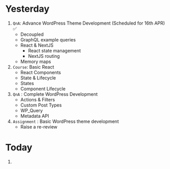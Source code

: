 # Yesterday
1. `QnA`: Advance WordPress Theme Development (Scheduled for 16th APR) ✅
	-  Decoupled
	- GraphQL example queries
	- React & NextJS
        - React state management
        - NextJS routing
	- Memory maps
2. `Course`: Basic React 
	- React Components 
	- State & Lifecycle
	- States
	- Component Lifecycle
3. `QnA` : Complete WordPress Development
	- Actions & Filters
	- Custom Post Types
	- WP_Query
	- Metadata API
4. `Assignment` : Basic WordPress theme development
	- Raise a re-review
# Today
1. 
